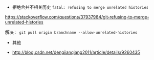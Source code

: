 
- 拒绝合并不相关历史 `fatal: refusing to merge unrelated histories`

https://stackoverflow.com/questions/37937984/git-refusing-to-merge-unrelated-histories

解决： `git pull origin branchname --allow-unrelated-histories`

- 其他

- http://blog.csdn.net/dengjianqiang2011/article/details/9260435
